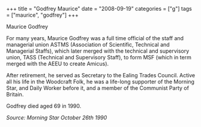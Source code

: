 +++
title = "Godfrey Maurice"
date = "2008-09-19"
categories = ["g"]
tags = ["maurice", "godfrey"]
+++

Maurice Godfrey

For many years, Maurice Godfrey was a full time official of the staff and managerial union ASTMS (Association of Scientific, Technical and Managerial Staffs), which later merged with the technical and supervisory union, TASS (Technical and Supervisory Staff), to form MSF (which in term merged with the AEEU to create Amicus).

After retirement, he served as Secretary to the Ealing Trades Council. Active all his life in the Woodcraft Folk, he was a life-long supporter of the Morning Star, and Daily Worker before it, and a member of the Communist Party of Britain.

Godfrey died aged 69 in 1990.

_Source: Morning Star_ _October 26th 1990_
